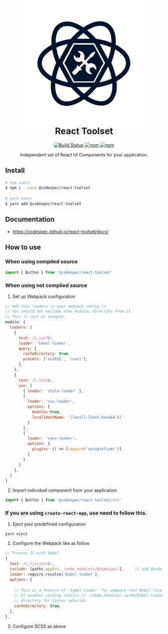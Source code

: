 <div align="center" markdown="1">

<img src="src/images/toolset-logo-dark.png" alt="React Toolset" width="380" />

<h1 style="margin-top: 5px;">React Toolset</h1>

[![Build Status](https://travis-ci.org/codespec/react-toolset.svg?branch=master)](https://travis-ci.org/codespec/react-toolset)
[![npm](https://img.shields.io/npm/v/@codespec/react-toolset.svg)](https://www.npmjs.com/package/@codespec/react-toolset)
[![npm](https://img.shields.io/npm/dm/@codespec/react-toolset.svg)](https://www.npmjs.com/package/@codespec/react-toolset)

Independent set of React UI Components for your application.

</div>

## Install

```sh
# npm users
$ npm i --save @codespec/react-toolset

# yarn users
$ yarn add @codespec/react-toolset
```

## Documentation

- <a href="https://codespec.github.io/react-toolset/docs/" target="_blank">https://codespec.github.io/react-toolset/docs/</a>

## How to use

### When using compiled source

  ```js
  import { Button } from '@codespec/react-toolset'
  ```

### When using not complied source

1. Set up Webpack configuration

  ```js
  // Add this loaders in your webpack.config.js
  // You should not exclude node_modules directory from it.
  // This is just an example.
  module: {
    loaders: [
      {
        test: /\.jsx?$/,
        loader: 'babel-loader',
        query: {
          cacheDirectory: true,
          presets: ['es2015', 'react'],
        },
      },
      {
        test: /\.scss$/,
        use: [
          { loader: 'style-loader' },
          {
            loader: 'css-loader',
            options: {
              modules:true,
              localIdentName: '[local]-[hash:base64:5]'
            }
          },
          {
            loader: 'sass-loader',
            options: {
              plugins: () => [require('autoprefixer')]
            }
          }
        ]
      },
    ]
  }
  ```

2. Import individual component from your application

  ```jsx
  import { Button } from '@codespec/react-toolset/src'
  ```

### If you are using `create-react-app`, use need to follow this.

1. Eject your predefined configuration

  ```sh
  yarn eject
  ```

2. Configure the Webpack like as follow

  ```js
  // Process JS with Babel.
  {
    test: /\.(js|jsx)$/,
    include: [paths.appSrc, /node_modules\/@codespec/],     // add @codespec module to include
    loader: require.resolve('babel-loader'),
    options: {

      // This is a feature of `babel-loader` for webpack (not Babel itself).
      // It enables caching results in ./node_modules/.cache/babel-loader/
      // directory for faster rebuilds.
      cacheDirectory: true,
    },
  },
  ```

3. Configure SCSS as above
